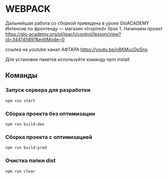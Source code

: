 # WEBPACK
Дальнейшая работа со сборкой приведена в уроке GloACADEMY
Интенсив по фронтенду — магазин «Inspired»
Урок 1. Начинаем проект
https://glo-academy.org/pl/teach/control/lesson/view?id=344145897&editMode=0

ссылка на youtube канал АФТАРА
https://youtu.be/o8KMucDpSno

Для установки пакетов используйте команду npm install

## Команды

### Запуск сервера для разработки
```shell
npm run start
```

### Сборка проекта без оптимизации
```shell
npm run build:dev
```

### Сборка проекта с оптимизацией
```shell
npm run build:prod
```

### Очистка папки dist
```shell
npm run clear
```
